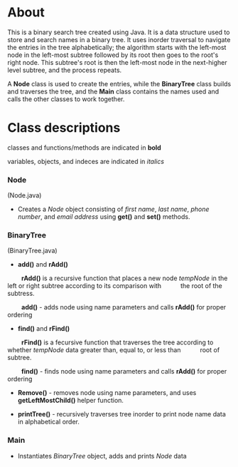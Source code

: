 # About

This is a binary search tree created using Java.  It is a data structure used to store and search names in a binary tree.   It uses inorder traversal to navigate the entries in the tree alphabetically; the algorithm starts with the left-most node in the left-most subtree followed by its root then goes to the root's right node.  This subtree's root is then the left-most node in the next-higher level subtree, and the process repeats.

A **Node** class is used to create the entries, while the **BinaryTree** class builds and traverses the tree, and the **Main** class contains the names used and calls the other classes to work together.

# Class descriptions

classes and functions/methods are indicated in **bold**

variables, objects, and indeces are indicated in _italics_

### Node
(Node.java)

 *  Creates a _Node_ object consisting of _first name_, _last name_, _phone number_, and _email address_ using **get()** and **set()** methods. 

### BinaryTree
(BinaryTree.java)

* **add()** and **rAdd()** 

&nbsp; &nbsp; &nbsp; &nbsp;  **rAdd()** is a recursive function that places a new node _tempNode_ in the left or right subtree according  to its comparison with &nbsp; &nbsp; &nbsp; &nbsp; &nbsp; the root of the subtress.  

&nbsp; &nbsp; &nbsp; &nbsp;  **add()** - adds node using name parameters and calls **rAdd()** for proper ordering

* **find()** and **rFind()**

&nbsp; &nbsp; &nbsp; &nbsp;  **rFind()** is a fecursive function that traverses the tree according to whether _tempNode_ data greater than, equal to, or less than &nbsp; &nbsp; &nbsp; &nbsp; &nbsp; root of subtree.

&nbsp; &nbsp; &nbsp; &nbsp;  **find()** - finds node using name parameters and calls **rAdd()** for proper ordering

* **Remove()** - removes node using name parameters, and uses **getLeftMostChild()** helper function.

* **printTree()** - recursively traverses tree inorder to print node name data in alphabetical order.

### Main
* Instantiates _BinaryTree_ object, adds and prints _Node_ data



